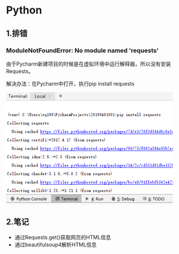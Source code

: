 # Python

## 1.排错

### ModuleNotFoundError: No module named 'requests'

由于Pycharm新建项目的时候是在虚拟环境中运行解释器，所以没有安装Requests。

解决办法：在Pycharm中打开，执行pip install requests

![](.gitbook/assets/image.png)

## 2.笔记

* 通过Requests.get\(\)获取网页的HTML信息
* 通过beautifulsoup4解析HTML信息

